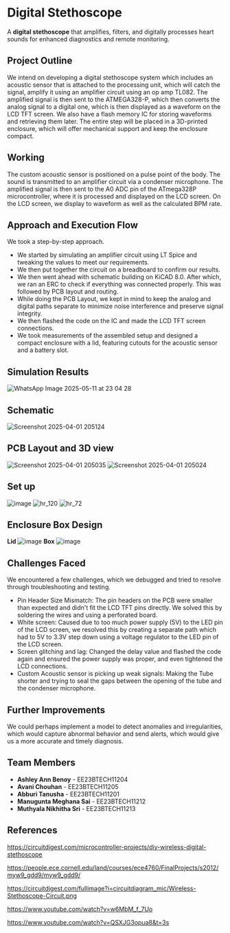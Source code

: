 # Digital Stethoscope  
A **digital stethoscope** that amplifies, filters, and digitally processes heart sounds for enhanced diagnostics and remote monitoring.  
## Project Outline
We intend on developing a digital stethoscope system which includes an acoustic sensor that is attached to the processing unit, which will catch the signal, amplify it using an amplifier circuit using an op amp TL082.
The amplified signal is then sent to the ATMEGA328-P, which then converts the analog signal to a digital one, which is then displayed as a waveform on the LCD TFT screen. We also have a flash memory IC for storing waveforms and retrieving them later.  The entire step will be placed in a 3D-printed enclosure, which will offer mechanical support and keep the enclosure compact.
## Working
The custom acoustic sensor is positioned on a pulse point of the body.
The sound is transmitted to an amplifier circuit via a condenser microphone. 
The amplified signal is then sent to the A0 ADC pin of the  ATmega328P microcontroller, where it is processed and displayed on the LCD screen.
On the LCD screen, we display to waveform as well as the calculated BPM rate.
## Approach and Execution Flow
We took a step-by-step approach.
- We started by simulating an amplifier circuit using LT Spice and tweaking the values to meet our requirements.
- We then put together the circuit on a breadboard to confirm our results.
- We then went ahead with schematic building on KiCAD 8.0. After which, we ran an ERC to check if everything was connected properly. This was followed by PCB layout and routing.
- While doing the PCB Layout, we kept in mind to keep the analog and digital paths separate to minimize noise interference and preserve signal integrity.
- We then flashed the code on the IC and  made the LCD TFT screen connections.
- We took measurements of the assembled setup and designed a compact enclosure with a lid, featuring cutouts for the acoustic sensor and a battery slot.

## Simulation Results
![WhatsApp Image 2025-05-11 at 23 04 28](https://github.com/user-attachments/assets/676283ac-7c9b-4407-b349-a52547164ac3)

## Schematic
![Screenshot 2025-04-01 205124](https://github.com/user-attachments/assets/3de2b7ae-8619-4d17-8622-c52183fbfa94)
## PCB Layout and 3D view
![Screenshot 2025-04-01 205035](https://github.com/user-attachments/assets/310cc9ef-4899-44aa-a6ba-efcdcc17590b)
![Screenshot 2025-04-01 205024](https://github.com/user-attachments/assets/aa3de4de-1c26-4c6c-9281-6d6657d3f451)

## Set up
![image](https://github.com/user-attachments/assets/53ad252c-7bdd-4381-a44e-74cb9b514ec9)
![hr_120](https://github.com/user-attachments/assets/9d0b57e3-d23f-4155-bbf6-cad080be3cab)
![hr_72](https://github.com/user-attachments/assets/98b5fd62-e0f1-4946-81f1-a8f5e208d4f0)

## Enclosure Box Design
**Lid**
![image](https://github.com/user-attachments/assets/de61e62d-4c9b-4e15-9bb9-6538a19e1dd1)
**Box**
![image](https://github.com/user-attachments/assets/bbd7c41b-e042-41ba-9591-9a6e976e3755)


## Challenges Faced
We encountered a few challenges, which we debugged and  tried to resolve through troubleshooting and testing.
- Pin Header Size Mismatch: The pin headers on the PCB were smaller than expected and didn't fit the LCD TFT pins directly. We solved this by soldering the wires and using a perforated board.
- White screen: Caused due to too much power supply (5V) to the LED pin of the LCD screen, we resolved this by creating a separate path which had to 5V to 3.3V step down using a voltage regulator to the LED pin of the LCD screen.
- Screen glitching and lag:   Changed the delay value and flashed the code again and ensured the power supply was proper, and even tightened the LCD connections.
- Custom Acoustic sensor is picking up weak signals: Making the Tube shorter and trying to seal the gaps between the opening of the tube and the condenser microphone.
  
## Further Improvements
We could perhaps implement a model to detect anomalies and irregularities, which would capture abnormal behavior and send alerts, which would give us a  more accurate and timely diagnosis.

##  Team Members  
- **Ashley Ann Benoy** - EE23BTECH11204  
- **Avani Chouhan** - EE23BTECH11205  
- **Abburi Tanusha** - EE23BTECH11201  
- **Manugunta Meghana Sai** - EE23BTECH11212  
- **Muthyala Nikhitha Sri** - EE23BTECH11213



## References
https://circuitdigest.com/microcontroller-projects/diy-wireless-digital-stethoscope

https://people.ece.cornell.edu/land/courses/ece4760/FinalProjects/s2012/myw9_gdd9/myw9_gdd9/

https://circuitdigest.com/fullimage?i=circuitdiagram_mic/Wireless-Stethoscope-Circuit.png

https://www.youtube.com/watch?v=w6MbM_f_7Uo

https://www.youtube.com/watch?v=QSXJG3opua8&t=3s
